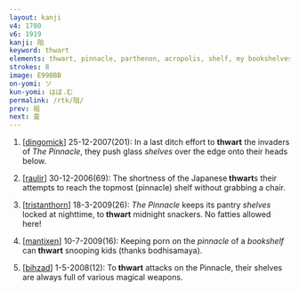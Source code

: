 ```yaml
---
layout: kanji
v4: 1780
v6: 1919
kanji: 阻
keyword: thwart
elements: thwart, pinnacle, parthenon, acropolis, shelf, my bookshelves
strokes: 8
image: E998BB
on-yomi: ソ
kun-yomi: はば.む
permalink: /rtk/阻/
prev: 祖
next: 査
---
```


1) [<a href="http://kanji.koohii.com/profile/dingomick">dingomick</a>] 25-12-2007(201): In a last ditch effort to <strong>thwart</strong> the invaders of <em>The Pinnacle</em>, they push glass <em>shelves</em> over the edge onto their heads below.

2) [<a href="http://kanji.koohii.com/profile/raulir">raulir</a>] 30-12-2006(69): The shortness of the Japanese<strong> thwart</strong>s their attempts to reach the topmost (pinnacle) shelf without grabbing a chair.

3) [<a href="http://kanji.koohii.com/profile/tristanthorn">tristanthorn</a>] 18-3-2009(26): <em>The Pinnacle</em> keeps its pantry <em>shelves</em> locked at nighttime, to<strong> thwart</strong> midnight snackers. No fatties allowed here!

4) [<a href="http://kanji.koohii.com/profile/mantixen">mantixen</a>] 10-7-2009(16): Keeping porn on the <em>pinnacle</em> of a <em>bookshelf</em> can<strong> thwart</strong> snooping kids (thanks bodhisamaya).

5) [<a href="http://kanji.koohii.com/profile/bihzad">bihzad</a>] 1-5-2008(12): To<strong> thwart</strong> attacks on the Pinnacle, their shelves are always full of various magical weapons.

